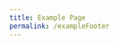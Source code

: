 ```yaml
---
title: Example Page
permalink: /exampleFooter
---
```


<script src="{{site.baseurl}}/assets/js/FooterOverride.js"></script>
<script>
    // Change default styles for all buttons
    setDefaultStylesFooter("button", "background: blue; color: white; padding: 10px 20px;");
    // Style the footer itself
    setFooterStyle("background: #f5f5f5; padding: 20px; text-align: center;");
    // Add spacing
    addSpacingFooter("30px");
    // Add a list
    addListFooter(["Item 1", "Item 2", "Item 3"], false, "margin: 10px;");
    // Add an input field
    const myInput = addInputFooter("Enter your name", "text", "nameInput");
    // Add a textarea
    const myTextarea = addTextareaFooter("Enter your message", 5);
    // Add icons/emojis
    addIconFooter("⭐", "font-size: 30px; color: gold;");
    addIconFooter("❤️");
    // Create a horizontal row of buttons
    const btn1 = document.createElement("button");
    btn1.textContent = "Option 1";
    btn1.onclick = () => alert("Option 1");
    const btn2 = document.createElement("button");
    btn2.textContent = "Option 2";
    btn2.onclick = () => alert("Option 2");
    addRowFooter([btn1, btn2], "justify-content: center;");
    // Submit button that reads input
    addButtonFooter("Submit", () => {
        const name = document.getElementById("nameInput").value;
        alert("Hello " + name + "!");
    });
        // Text
    addTextFooter("Welcome to my page!");
    // Button
    addButtonFooter("Click Me", () => alert("Hello!"));
    // Link
    addLinkFooter("Visit Google", "https://google.com", "", true);
    // Divider
    addDividerFooter();
    // Image
    addImageFooter("{{site.baseurl}}/assets/images/logo.png", "Logo", "width: 100px;");
    // Container with HTML
    addContainerFooter("<strong>Bold text</strong> and <em>italic</em>", "text-align: center;");
    // Custom element
    const myDiv = document.createElement("div");
    myDiv.textContent = "Custom element!";
    addElementFooter(myDiv);
    // Clear everything
    // clearFooter();
    addButtonFooter("Clear Footer", () => clearFooter());
</script>